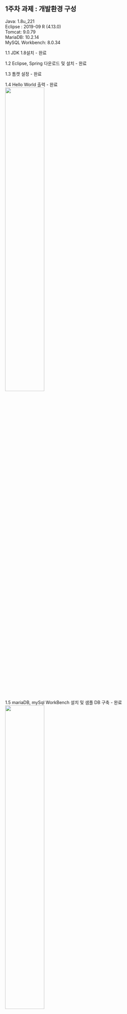 ## 1주차 과제 : 개발환경 구성

Java: 1.8u_221  
Eclipse : 2019-09 R (4.13.0)  
Tomcat: 9.0.79  
MariaDB: 10.2.14  
MySQL Workbench: 8.0.34  

1.1 JDK 1.8설치 - 완료  


1.2 Eclipse, Spring 다운로드 및 설치 - 완료   


1.3 톰캣 설정 - 완료   


1.4 Hello World 출력 - 완료   
<img src="https://github.com/ahj0111/comento_API/assets/156791481/8abd578f-6bc6-4dc6-93fc-b8fdf28ad241" width="50%" height="50%">  


1.5 mariaDB, mySql WorkBench 설치 및 샘플 DB 구축 - 완료   
<img src="https://github.com/ahj0111/comento_API/assets/156791481/ef6b31c9-7843-466c-8db2-bd9b1f8a37c2" width="50%" height="50%">   


1.6 스프링, Mariadb, MyBatis 연동, 데이터 조회 - 완료   
<img src="https://github.com/ahj0111/comento_API/assets/156791481/bd385464-0110-49a9-b2ee-ab3873f9989e" width="30%" height="30%">    


## 2주차 과제 : 인터페이스 가이드 문서 작성
[SW 활용 현황 API가이드문서.docx](https://github.com/ahj0111/comento_API/files/14051153/SW.API.docx)
## 3주차 과제 : 간단한 Restful API 구현
3.1 스프링부트 개발 환경 셋팅 - 완료  
<img src="https://github.com/ahj0111/comento_API/assets/156791481/4ffb2750-7624-4e34-be7f-8c7bdc311255" width="30%" height="30%">

3.2 통계 API DB, TABLE 생성 - 완료  

<img src="https://github.com/ahj0111/comento_API/assets/156791481/0885c1e2-8116-4366-939c-9fa1283fdc7e" width="35%" height="35%">
<img src="https://github.com/ahj0111/comento_API/assets/156791481/d33be9ec-636b-4a9f-8b66-dc3091d8f69a" width="30%" height="30%">
<img src="https://github.com/ahj0111/comento_API/assets/156791481/c2e1fc89-4e9f-4fb2-97f0-6fc88a96d37c" width="30%" height="30%">

3.3 스프링부트,mybatis,mariadb 연동 - 완료  

<img src="https://github.com/ahj0111/comento_API/assets/156791481/fcd8264e-2834-4b4b-b378-014a47ed0a53">
